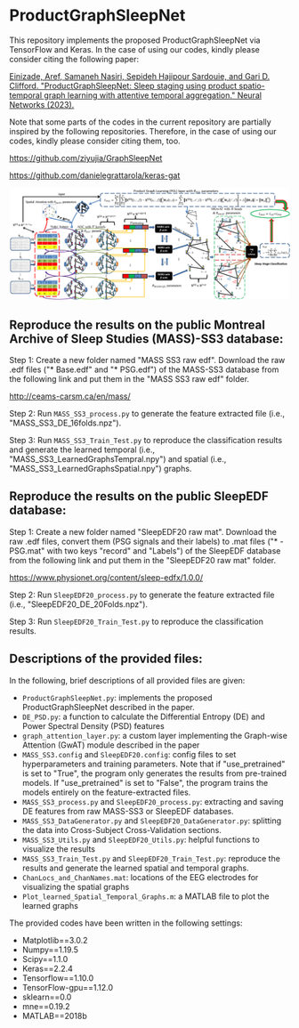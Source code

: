 # ProductGraphSleepNet
This repository implements the proposed ProductGraphSleepNet via TensorFlow and Keras. In the case of using our codes, kindly please consider citing the following paper: 

[Einizade, Aref, Samaneh Nasiri, Sepideh Hajipour Sardouie, and Gari D. Clifford. "ProductGraphSleepNet: Sleep staging using product spatio-temporal graph learning with attentive temporal aggregation." Neural Networks (2023).](https://doi.org/10.1016/j.neunet.2023.05.016)

Note that some parts of the codes in the current repository are partially inspired by the following repositories. Therefore, in the case of using our codes, kindly please consider citing them, too.

https://github.com/ziyujia/GraphSleepNet

https://github.com/danielegrattarola/keras-gat

![This is an image](AllNetwork_Modified.png)

## Reproduce the results on the public Montreal Archive of Sleep Studies (MASS)-SS3 database:

Step 1: Create a new folder named "MASS SS3 raw edf". Download the raw .edf files ("* Base.edf" and "* PSG.edf") of the MASS-SS3 database from the following link and put them in the "MASS SS3 raw edf" folder.

http://ceams-carsm.ca/en/mass/

Step 2: Run `MASS_SS3_process.py` to generate the feature extracted file (i.e., "MASS_SS3_DE_16folds.npz").

Step 3: Run `MASS_SS3_Train_Test.py` to reproduce the classification results and generate the learned temporal (i.e., "MASS_SS3_LearnedGraphsTempral.npy") and spatial (i.e., "MASS_SS3_LearnedGraphsSpatial.npy") graphs.

## Reproduce the results on the public SleepEDF database:

Step 1: Create a new folder named "SleepEDF20 raw mat". Download the raw .edf files, convert them (PSG signals and their labels) to .mat files ("* -PSG.mat" with two keys "record" and "Labels") of the SleepEDF database from the following link and put them in the "SleepEDF20 raw mat" folder.

https://www.physionet.org/content/sleep-edfx/1.0.0/

Step 2: Run `SleepEDF20_process.py` to generate the feature extracted file (i.e., "SleepEDF20_DE_20Folds.npz").

Step 3: Run `SleepEDF20_Train_Test.py` to reproduce the classification results.

## Descriptions of the provided files:

In the following, brief descriptions of all provided files are given:
- `ProductGraphSleepNet.py`: implements the proposed ProductGraphSleepNet described in the paper.
- `DE_PSD.py`: a function to calculate the Differential Entropy (DE) and Power Spectral Density (PSD) features 
- `graph_attention_layer.py`: a custom layer implementing the Graph-wise Attention (GwAT) module described in the paper
- `MASS_SS3.config` and `SleepEDF20.config`: config files to set hyperparameters and training parameters. Note that if "use_pretrained" is set to "True", the program only generates the results from pre-trained models. If "use_pretrained" is set to "False", the program trains the models entirely on the feature-extracted files.
- `MASS_SS3_process.py` and `SleepEDF20_process.py`: extracting and saving DE features from raw MASS-SS3 or SleepEDF databases.
- `MASS_SS3_DataGenerator.py` and `SleepEDF20_DataGenerator.py`: splitting the data into Cross-Subject Cross-Validation sections.
- `MASS_SS3_Utils.py` and `SleepEDF20_Utils.py`: helpful functions to visualize the results
- `MASS_SS3_Train_Test.py` and `SleepEDF20_Train_Test.py`: reproduce the results and generate the learned spatial and temporal graphs.
- `ChanLocs_and_ChanNames.mat`: locations of the EEG electrodes for visualizing the spatial graphs
- `Plot_learned_Spatial_Temporal_Graphs.m`: a MATLAB file to plot the learned graphs

The provided codes have been written in the following settings:

- Matplotlib==3.0.2       
- Numpy==1.19.5      
- Scipy==1.1.0       
- Keras==2.2.4       
- Tensorflow==1.10.0      
- TensorFlow-gpu==1.12.0      
- sklearn==0.0 
- mne==0.19.2               
- MATLAB==2018b

